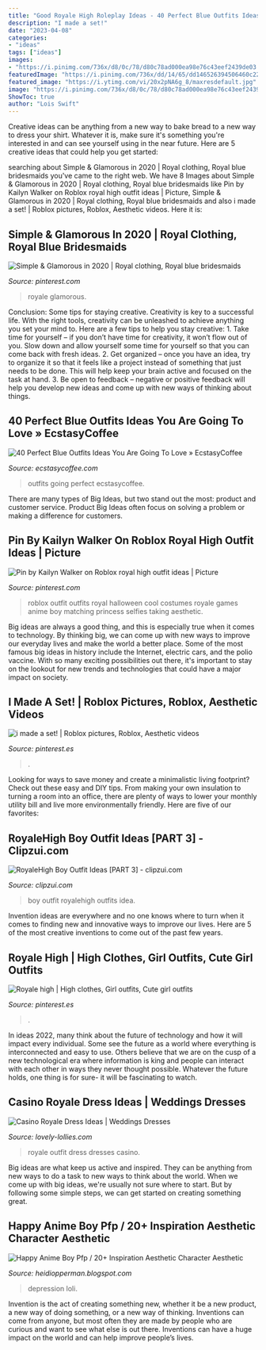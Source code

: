 ```yaml
---
title: "Good Royale High Roleplay Ideas - 40 Perfect Blue Outfits Ideas You Are Going To Love » Ecstasycoffee"
description: "I made a set!"
date: "2023-04-08"
categories:
- "ideas"
tags: ["ideas"]
images:
- "https://i.pinimg.com/736x/d8/0c/78/d80c78ad000ea98e76c43eef2439de03.jpg"
featuredImage: "https://i.pinimg.com/736x/dd/14/65/dd146526394506460c22ec71576daee1.jpg"
featured_image: "https://i.ytimg.com/vi/20x2pNA6g_8/maxresdefault.jpg"
image: "https://i.pinimg.com/736x/d8/0c/78/d80c78ad000ea98e76c43eef2439de03.jpg"
ShowToc: true
author: "Lois Swift"
---
```



Creative ideas can be anything from a new way to bake bread to a new way to dress your shirt. Whatever it is, make sure it's something you're interested in and can see yourself using in the near future. Here are 5 creative ideas that could help you get started: 

	

		
searching about Simple &amp; Glamorous in 2020 | Royal clothing, Royal blue bridesmaids you've came to the right web. We have 8 Images about Simple &amp; Glamorous in 2020 | Royal clothing, Royal blue bridesmaids like Pin by Kailyn Walker on Roblox royal high outfit ideas | Picture, Simple &amp; Glamorous in 2020 | Royal clothing, Royal blue bridesmaids and also i made a set! | Roblox pictures, Roblox, Aesthetic videos. Here it is:
		
    
## Simple &amp; Glamorous In 2020 | Royal Clothing, Royal Blue Bridesmaids

<img loading=lazy src="https://i.pinimg.com/736x/dd/14/65/dd146526394506460c22ec71576daee1.jpg" onerror="this.onerror=null;this.src='https://tse1.mm.bing.net/th?id=OIP.8E2LgtXHtXnP13YnErT22AHaFN&amp;pid=15.1';" alt="Simple &amp; Glamorous in 2020 | Royal clothing, Royal blue bridesmaids">

_Source: pinterest.com_

>royale glamorous. 

	

Conclusion: Some tips for staying creative.
Creativity is key to a successful life. With the right tools, creativity can be unleashed to achieve anything you set your mind to. Here are a few tips to help you stay creative: 1. Take time for yourself – if you don’t have time for creativity, it won’t flow out of you. Slow down and allow yourself some time for yourself so that you can come back with fresh ideas. 2. Get organized – once you have an idea, try to organize it so that it feels like a project instead of something that just needs to be done. This will help keep your brain active and focused on the task at hand. 3. Be open to feedback – negative or positive feedback will help you develop new ideas and come up with new ways of thinking about things.
    
## 40 Perfect Blue Outfits Ideas You Are Going To Love » EcstasyCoffee

<img loading=lazy src="https://i0.wp.com/www.ecstasycoffee.com/wp-content/uploads/2016/12/Blue-Outfits1.jpg?resize=341%2C800" onerror="this.onerror=null;this.src='https://tse1.mm.bing.net/th?id=OIP.4I0BmPBQkehja0u4WWKJ9QHaRY&amp;pid=15.1';" alt="40 Perfect Blue Outfits Ideas You Are Going To Love » EcstasyCoffee">

_Source: ecstasycoffee.com_

>outfits going perfect ecstasycoffee. 

	

There are many types of Big Ideas, but two stand out the most: product and customer service. Product Big Ideas often focus on solving a problem or making a difference for customers.

    
## Pin By Kailyn Walker On Roblox Royal High Outfit Ideas | Picture

<img loading=lazy src="https://i.pinimg.com/originals/63/ce/c8/63cec8cdcf7d3bae3e7554e2f43b42f7.jpg" onerror="this.onerror=null;this.src='https://tse3.mm.bing.net/th?id=OIP.vpEbyVRcUan4hZPuYDpc0QHaEf&amp;pid=15.1';" alt="Pin by Kailyn Walker on Roblox royal high outfit ideas | Picture">

_Source: pinterest.com_

>roblox outfit outfits royal halloween cool costumes royale games anime boy matching princess selfies taking aesthetic. 

	

Big ideas are always a good thing, and this is especially true when it comes to technology. By thinking big, we can come up with new ways to improve our everyday lives and make the world a better place. Some of the most famous big ideas in history include the Internet, electric cars, and the polio vaccine. With so many exciting possibilities out there, it's important to stay on the lookout for new trends and technologies that could have a major impact on society.

    
## I Made A Set! | Roblox Pictures, Roblox, Aesthetic Videos

<img loading=lazy src="https://i.pinimg.com/736x/c7/4b/4a/c74b4ab055a909cc4e4245d1eba942f9.jpg" onerror="this.onerror=null;this.src='https://tse4.mm.bing.net/th?id=OIP.26iym69L_k9m9M434s28DwHaHa&amp;pid=15.1';" alt="i made a set! | Roblox pictures, Roblox, Aesthetic videos">

_Source: pinterest.es_

>. 

	

Looking for ways to save money and create a minimalistic living footprint? Check out these easy and DIY tips. From making your own insulation to turning a room into an office, there are plenty of ways to lower your monthly utility bill and live more environmentally friendly. Here are five of our favorites: 

    
## RoyaleHigh Boy Outfit Ideas [PART 3] - Clipzui.com

<img loading=lazy src="https://i.ytimg.com/vi/ocH__xUV0qM/mqdefault.jpg" onerror="this.onerror=null;this.src='https://tse4.mm.bing.net/th?id=OIP.GmM047VCd0-yb4P7zEyHtQAAAA&amp;pid=15.1';" alt="RoyaleHigh Boy Outfit Ideas [PART 3] - clipzui.com">

_Source: clipzui.com_

>boy outfit royalehigh outfits idea. 

	

Invention ideas are everywhere and no one knows where to turn when it comes to finding new and innovative ways to improve our lives. Here are 5 of the most creative inventions to come out of the past few years.

    
## Royale High | High Clothes, Girl Outfits, Cute Girl Outfits

<img loading=lazy src="https://i.pinimg.com/736x/d8/0c/78/d80c78ad000ea98e76c43eef2439de03.jpg" onerror="this.onerror=null;this.src='https://tse4.mm.bing.net/th?id=OIP.8kEqRvmJvpQL-oMec0AR_AHaHa&amp;pid=15.1';" alt="Royale high | High clothes, Girl outfits, Cute girl outfits">

_Source: pinterest.es_

>. 

	

In ideas 2022, many think about the future of technology and how it will impact every individual. Some see the future as a world where everything is interconnected and easy to use. Others believe that we are on the cusp of a new technological era where information is king and people can interact with each other in ways they never thought possible. Whatever the future holds, one thing is for sure- it will be fascinating to watch.

    
## Casino Royale Dress Ideas | Weddings Dresses

<img loading=lazy src="https://i.ytimg.com/vi/20x2pNA6g_8/maxresdefault.jpg" onerror="this.onerror=null;this.src='https://tse2.mm.bing.net/th?id=OIP.6zj7s8xSYKrOLC5vyl7JTAHaEK&amp;pid=15.1';" alt="Casino Royale Dress Ideas | Weddings Dresses">

_Source: lovely-lollies.com_

>royale outfit dress dresses casino. 

	

Big ideas are what keep us active and inspired. They can be anything from new ways to do a task to new ways to think about the world. When we come up with big ideas, we're usually not sure where to start. But by following some simple steps, we can get started on creating something great.

    
## Happy Anime Boy Pfp / 20+ Inspiration Aesthetic Character Aesthetic

<img loading=lazy src="https://lh5.googleusercontent.com/proxy/m6L6Fo9pAnweUqBwhaIw1agsXVH2v3SqaNYGNR02QgP_KoGBPwbJNQanSDBsZ9gvghFEX94NN3IY7dQInaWjTKmKEx8dT1Cm=w1200-h630-p-k-no-nu" onerror="this.onerror=null;this.src='https://tse1.mm.bing.net/th?id=OIP.JYrJqifRlyRaJSaV_CuEPQHaEU&amp;pid=15.1';" alt="Happy Anime Boy Pfp / 20+ Inspiration Aesthetic Character Aesthetic">

_Source: heidiopperman.blogspot.com_

>depression loli. 

	

Invention is the act of creating something new, whether it be a new product, a new way of doing something, or a new way of thinking. Inventions can come from anyone, but most often they are made by people who are curious and want to see what else is out there. Inventions can have a huge impact on the world and can help improve people’s lives.

